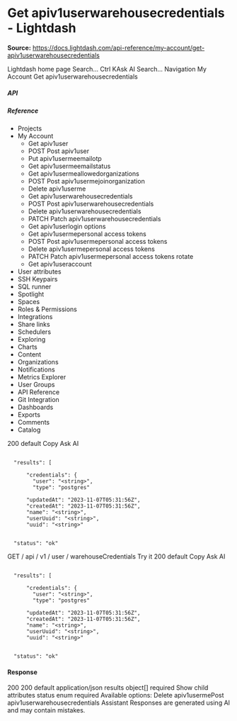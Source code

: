 # Get apiv1userwarehousecredentials - Lightdash

**Source:** https://docs.lightdash.com/api-reference/my-account/get-apiv1userwarehousecredentials

Lightdash home page
Search...
Ctrl KAsk AI
Search...
Navigation
My Account
Get apiv1userwarehousecredentials
##### API


##### Reference
  * Projects
  * My Account
    * Get apiv1user
    * POST
Post apiv1user
    * Put apiv1usermeemailotp
    * Get apiv1usermeemailstatus
    * Get apiv1usermeallowedorganizations
    * POST
Post apiv1usermejoinorganization
    * Delete apiv1userme
    * Get apiv1userwarehousecredentials
    * POST
Post apiv1userwarehousecredentials
    * Delete apiv1userwarehousecredentials
    * PATCH
Patch apiv1userwarehousecredentials
    * Get apiv1userlogin options
    * Get apiv1usermepersonal access tokens
    * POST
Post apiv1usermepersonal access tokens
    * Delete apiv1usermepersonal access tokens
    * PATCH
Patch apiv1usermepersonal access tokens rotate
    * Get apiv1useraccount
  * User attributes
  * SSH Keypairs
  * SQL runner
  * Spotlight
  * Spaces
  * Roles & Permissions
  * Integrations
  * Share links
  * Schedulers
  * Exploring
  * Charts
  * Content
  * Organizations
  * Notifications
  * Metrics Explorer
  * User Groups
  * API Reference
  * Git Integration
  * Dashboards
  * Exports
  * Comments
  * Catalog


200
default
Copy
Ask AI
```

  "results": [

      "credentials": {
        "user": "<string>",
        "type": "postgres"

      "updatedAt": "2023-11-07T05:31:56Z",
      "createdAt": "2023-11-07T05:31:56Z",
      "name": "<string>",
      "userUuid": "<string>",
      "uuid": "<string>"


  "status": "ok"

```

GET
/
api
/
v1
/
user
/
warehouseCredentials
Try it
200
default
Copy
Ask AI
```

  "results": [

      "credentials": {
        "user": "<string>",
        "type": "postgres"

      "updatedAt": "2023-11-07T05:31:56Z",
      "createdAt": "2023-11-07T05:31:56Z",
      "name": "<string>",
      "userUuid": "<string>",
      "uuid": "<string>"


  "status": "ok"

```

#### Response
200
200 default
application/json
results
object[]
required
Show child attributes
status
enum<string>
required
Available options: 
Delete apiv1usermePost apiv1userwarehousecredentials
Assistant
Responses are generated using AI and may contain mistakes.


